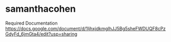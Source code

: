 # samanthacohen

Required Documentation 
https://docs.google.com/document/d/1ljhxjdkmgIhJJ5Bg5sheFWDUQF8cPzGdyFd_6jmGta4/edit?usp=sharing

